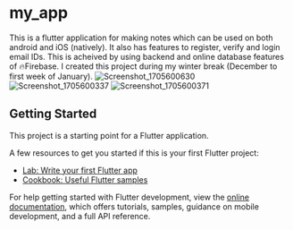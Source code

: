 # my_app

This is a flutter application for making notes which can be used on both android and iOS (natively). It also has features to register, verify and login email IDs.
This is acheived by using backend and online database features of 🔥Firebase. I created this project during my winter break (December to first week of January).
![Screenshot_1705600630](https://github.com/Shrijo7478/my_app/assets/126180898/f3e8a6dd-460d-4c82-9049-e4ed1f9eeb39)
![Screenshot_1705600337](https://github.com/Shrijo7478/my_app/assets/126180898/04783663-7e80-4de2-8662-52a24b061bd4)
![Screenshot_1705600371](https://github.com/Shrijo7478/my_app/assets/126180898/1ed50ea3-ad0f-47ab-8a9d-545ae4db125c)


## Getting Started

This project is a starting point for a Flutter application.

A few resources to get you started if this is your first Flutter project:

- [Lab: Write your first Flutter app](https://docs.flutter.dev/get-started/codelab)
- [Cookbook: Useful Flutter samples](https://docs.flutter.dev/cookbook)

For help getting started with Flutter development, view the
[online documentation](https://docs.flutter.dev/), which offers tutorials,
samples, guidance on mobile development, and a full API reference.
